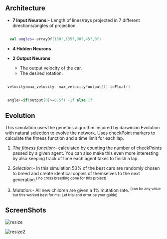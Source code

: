 ## Architecture

- **7 Input Neurons:-** Length of lines/rays projected in 7 different directions/angles of projection.

``` kotlin

  val angles= arrayOf(180f,135f,90f,45f,0f)
```

- **4 Hidden Neurons**

- **2 Output Neurons**
    - The output velocity of the car.
    - The desired rotation.

```kotlin

 velocity=max_velocity- max_velocity*output[1].toFloat()
```

```kotlin

 angle+=if(output[0]>=0.5f) -1f else 1f
```

## Evolution

 This simulation uses the genetics algorithm inspired by darwinian Evolution with natural selection to evolve the network. Uses checkPoint markers to calculate the fitness function and a time limit for each lap.

 1. *The fitness function:-* calculated by counting the number of checkPoints passed by a given agent. You can also make this even more interesting by also keeping track of time each agent takes to finish a lap.

2.  *Selection:-* In this simulation 50% of the best cars are randomly chosen to breed and create identical copies of themselves to the next generation.<sup>( no cross breeding done for this project)</sup>

3.  *Mutation:-* All new children are given a 1% mutation rate. <sup>(can be any value but this worked best for me. Let trial and error be your guide)</sup>


## ScreenShots

![resize](https://user-images.githubusercontent.com/41951671/184492592-7eda0a78-6cff-4982-8423-655a59d56727.png)

![resize2](https://user-images.githubusercontent.com/41951671/184492732-25bbfc69-161d-4323-8727-6331741e872f.png)


